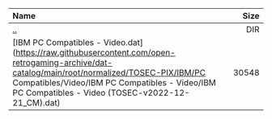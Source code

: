 |Name|Size|
|:---|---:|
|[..](../index.html)|DIR|
|[IBM PC Compatibles - Video.dat](https://raw.githubusercontent.com/open-retrogaming-archive/dat-catalog/main/root/normalized/TOSEC-PIX/IBM/PC Compatibles/Video/IBM PC Compatibles - Video/IBM PC Compatibles - Video (TOSEC-v2022-12-21_CM).dat)|30548|

